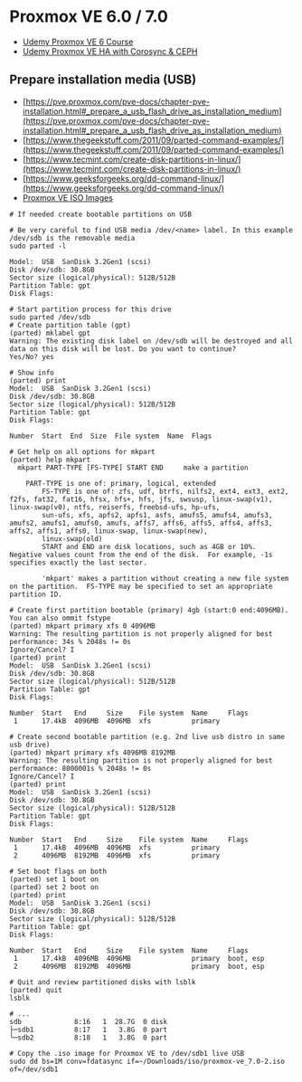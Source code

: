 # Proxmox VE 6.0 / 7.0

- [Udemy Proxmox VE 6 Course](https://www.udemy.com/course/proxmox-ve-5)
- [Udemy Proxmox VE HA with Corosync & CEPH](https://www.udemy.com/course/high-availability-cluster-with-proxmox-and-ceph)

## Prepare installation media (USB)

- [https://pve.proxmox.com/pve-docs/chapter-pve-installation.html#_prepare_a_usb_flash_drive_as_installation_medium](https://pve.proxmox.com/pve-docs/chapter-pve-installation.html#_prepare_a_usb_flash_drive_as_installation_medium)
- [https://www.thegeekstuff.com/2011/09/parted-command-examples/](https://www.thegeekstuff.com/2011/09/parted-command-examples/)
- [https://www.tecmint.com/create-disk-partitions-in-linux/](https://www.tecmint.com/create-disk-partitions-in-linux/)
- [https://www.geeksforgeeks.org/dd-command-linux/](https://www.geeksforgeeks.org/dd-command-linux/)
- [Proxmox VE ISO Images](https://www.proxmox.com/en/downloads/category/iso-images-pve)

```Shell
# If needed create bootable partitions on USB

# Be very careful to find USB media /dev/<name> label. In this example /dev/sdb is the removable media
sudo parted -l

Model:  USB  SanDisk 3.2Gen1 (scsi)
Disk /dev/sdb: 30.8GB
Sector size (logical/physical): 512B/512B
Partition Table: gpt
Disk Flags:

# Start partition process for this drive
sudo parted /dev/sdb
# Create partition table (gpt)
(parted) mklabel gpt
Warning: The existing disk label on /dev/sdb will be destroyed and all data on this disk will be lost. Do you want to continue?
Yes/No? yes

# Show info
(parted) print
Model:  USB  SanDisk 3.2Gen1 (scsi)
Disk /dev/sdb: 30.8GB
Sector size (logical/physical): 512B/512B
Partition Table: gpt
Disk Flags:

Number  Start  End  Size  File system  Name  Flags

# Get help on all options for mkpart
(parted) help mkpart
  mkpart PART-TYPE [FS-TYPE] START END     make a partition

    PART-TYPE is one of: primary, logical, extended
        FS-TYPE is one of: zfs, udf, btrfs, nilfs2, ext4, ext3, ext2, f2fs, fat32, fat16, hfsx, hfs+, hfs, jfs, swsusp, linux-swap(v1), linux-swap(v0), ntfs, reiserfs, freebsd-ufs, hp-ufs,
        sun-ufs, xfs, apfs2, apfs1, asfs, amufs5, amufs4, amufs3, amufs2, amufs1, amufs0, amufs, affs7, affs6, affs5, affs4, affs3, affs2, affs1, affs0, linux-swap, linux-swap(new),
        linux-swap(old)
        START and END are disk locations, such as 4GB or 10%.  Negative values count from the end of the disk.  For example, -1s specifies exactly the last sector.

        'mkpart' makes a partition without creating a new file system on the partition.  FS-TYPE may be specified to set an appropriate partition ID.

# Create first partition bootable (primary) 4gb (start:0 end:4096MB). You can also ommit fstype
(parted) mkpart primary xfs 0 4096MB
Warning: The resulting partition is not properly aligned for best performance: 34s % 2048s != 0s
Ignore/Cancel? I
(parted) print
Model:  USB  SanDisk 3.2Gen1 (scsi)
Disk /dev/sdb: 30.8GB
Sector size (logical/physical): 512B/512B
Partition Table: gpt
Disk Flags:

Number  Start   End     Size    File system  Name     Flags
 1      17.4kB  4096MB  4096MB  xfs          primary

# Create second bootable partition (e.g. 2nd live usb distro in same usb drive)
(parted) mkpart primary xfs 4096MB 8192MB
Warning: The resulting partition is not properly aligned for best performance: 8000001s % 2048s != 0s
Ignore/Cancel? I
(parted) print
Model:  USB  SanDisk 3.2Gen1 (scsi)
Disk /dev/sdb: 30.8GB
Sector size (logical/physical): 512B/512B
Partition Table: gpt
Disk Flags:

Number  Start   End     Size    File system  Name     Flags
 1      17.4kB  4096MB  4096MB  xfs          primary
 2      4096MB  8192MB  4096MB  xfs          primary

# Set boot flags on both
(parted) set 1 boot on
(parted) set 2 boot on
(parted) print
Model:  USB  SanDisk 3.2Gen1 (scsi)
Disk /dev/sdb: 30.8GB
Sector size (logical/physical): 512B/512B
Partition Table: gpt
Disk Flags:

Number  Start   End     Size    File system  Name     Flags
 1      17.4kB  4096MB  4096MB               primary  boot, esp
 2      4096MB  8192MB  4096MB               primary  boot, esp

# Quit and review partitioned disks with lsblk
(parted) quit
lsblk

# ...
sdb             8:16   1  28.7G  0 disk
├─sdb1          8:17   1   3.8G  0 part
└─sdb2          8:18   1   3.8G  0 part

# Copy the .iso image for Proxmox VE to /dev/sdb1 live USB
sudo dd bs=1M conv=fdatasync if=~/Downloads/iso/proxmox-ve_7.0-2.iso of=/dev/sdb1
```
